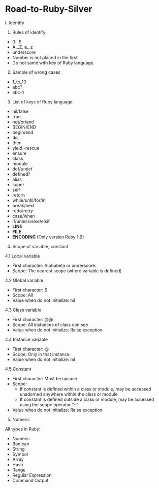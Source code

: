 # Road-to-Ruby-Silver
I. Identify
1. Rules of identify
- 0...9
- A...Z, a...z
- underscore
- Number is not placed in the first
- Do not same with key of Ruby language.

2. Sample of wrong cases
- 1_to_10
- abc?
- abc-1

3. List of keys of Ruby language

- nil/false
- true
- not/or/and
- BEGIN/END
- begin/end
- do
- then
- yield
-rescue
- ensure
- class
- module
- def/undef
- defined?
- alias
- super
- self
- return
- while/until/for/in
- break/next
- redo/retry
- case/when
- if/unless/else/elsif
- __LINE__
- __FILE__
- __ENCODING__ (Only version Ruby 1.9) 

4. Scope of variable, constant

4.1 Local variable
- First character: Alphabeta or underscore.
- Scope: The nearest scope (where variable is defined)

4.2 Global variable
- First character: $
- Scope: All
- Value when do not initialize: nil

4.3 Class variable
- First character: @@
- Scope: All instances of class can see
- Value when do not initialize: Raise exception
 
4.4 Instance variable
- First character: @
- Scope: Only in that instance
- Value when do not initialize: nil

4.5 Constant
- First character: Must be upcase
- Scope:
	+ If constant is defined within a class or module, may be accessed unadorned anywhere within the class or module
	+ If constant is defined outside a class or module, may be accessed using the scope operator "::"
- Value when do not initialize: Raise exception

5. Numeric

All types in Ruby:
- Numeric
- Boolean
- String
- Symbol
- Array
- Hash
- Range
- Regular Expression
- Command Output
